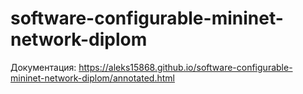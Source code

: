 # software-configurable-mininet-network-diplom
Документация: https://aleks15868.github.io/software-configurable-mininet-network-diplom/annotated.html
